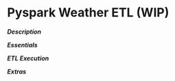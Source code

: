 # Pyspark Weather ETL (WIP)

***Description***

***Essentials***

***ETL Execution***

***Extras***
